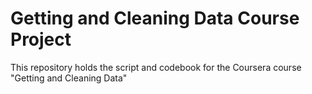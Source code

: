 # Getting and Cleaning Data Course Project

This repository holds the script and codebook for the Coursera course "Getting and Cleaning Data"
